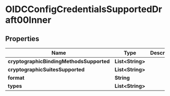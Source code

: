 # OIDCConfigCredentialsSupportedDraft00Inner

## Properties

| Name                                     | Type                   | Description | Notes      |
| ---------------------------------------- | ---------------------- | ----------- | ---------- |
| **cryptographicBindingMethodsSupported** | **List&lt;String&gt;** |             | [optional] |
| **cryptographicSuitesSupported**         | **List&lt;String&gt;** |             | [optional] |
| **format**                               | **String**             |             | [optional] |
| **types**                                | **List&lt;String&gt;** |             | [optional] |
